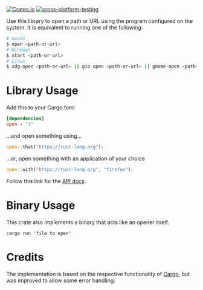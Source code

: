 [![Crates.io](https://img.shields.io/crates/v/open.svg)](https://crates.io/crates/open)
[![cross-platform-testing](https://github.com/Byron/open-rs/workflows/cross-platform-testing/badge.svg)](https://github.com/Byron/open-rs/actions?query=workflow%3Across-platform-testing)

Use this library to open a path or URL using the program configured on the system. It is equivalent to running one of the following:

```bash
# macOS
$ open <path-or-url>
# Windows
$ start <path-or-url>
# Linux
$ xdg-open <path-or-url> || gio open <path-or-url> || gnome-open <path-or-url> || kde-open <path-or-url> || wslview <path-or-url>
```

# Library Usage

Add this to your Cargo.toml
```toml
[dependencies]
open = "3"
```
…and open something using…
```Rust
open::that("https://rust-lang.org");
```

…or, open something with an application of your choice
```Rust
open::with("https://rust-lang.org", "firefox");
```

Follow this link for the [API docs](https://docs.rs/open).

# Binary Usage

This crate also implements a binary that acts like an opener itself.

```shell
cargo run 'file to open'
```

# Credits

The implementation is based on the respective functionality of [Cargo](https://github.com/rust-lang/cargo), but was improved to allow some error handling.
